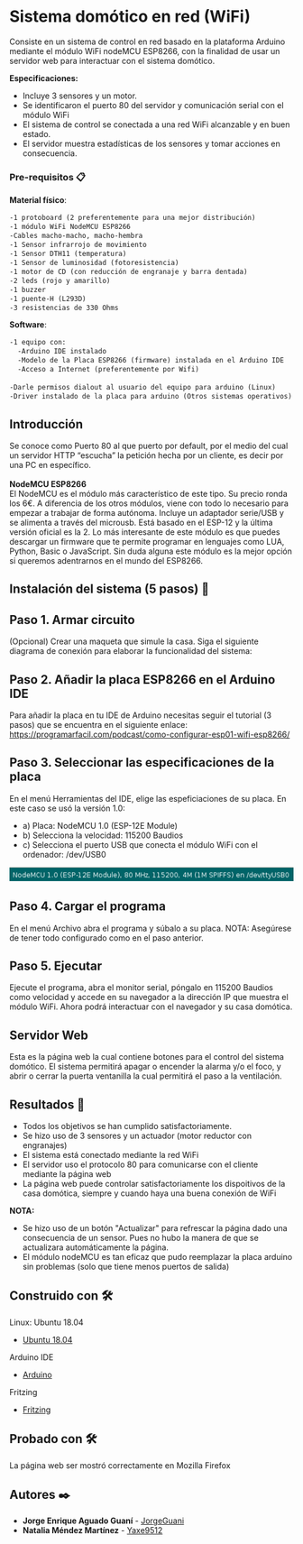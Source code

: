# Sistema domótico en red (WiFi)
Consiste en un sistema de control en red basado en la plataforma Arduino mediante el módulo WiFi nodeMCU ESP8266, con la finalidad de usar un servidor web para interactuar con el sistema domótico.

**Especificaciones:**
- Incluye 3 sensores y un motor.
- Se identificaron el puerto 80 del servidor y comunicación serial con el módulo WiFi
- El sistema de control se conectada a una red WiFi alcanzable y en buen estado.
- El servidor muestra estadísticas de los sensores y tomar acciones en consecuencia.

### Pre-requisitos 📋
**Material físico**:
```
-1 protoboard (2 preferentemente para una mejor distribución)
-1 módulo WiFi NodeMCU ESP8266
-Cables macho-macho, macho-hembra
-1 Sensor infrarrojo de movimiento
-1 Sensor DTH11 (temperatura)
-1 Sensor de luminosidad (fotoresistencia)
-1 motor de CD (con reducción de engranaje y barra dentada)
-2 leds (rojo y amarillo)
-1 buzzer
-1 puente-H (L293D)
-3 resistencias de 330 Ohms
```
**Software**:
```
-1 equipo con:
  -Arduino IDE instalado
  -Modelo de la Placa ESP8266 (firmware) instalada en el Arduino IDE
  -Acceso a Internet (preferentemente por Wifi)

-Darle permisos dialout al usuario del equipo para arduino (Linux)
-Driver instalado de la placa para arduino (Otros sistemas operativos)
```
## Introducción
Se conoce como Puerto 80 al que puerto por default, por el medio del cual un servidor HTTP “escucha” la petición hecha por un cliente, es decir por una PC en específico.
<br><br>**NodeMCU ESP8266**
<br>El NodeMCU es el módulo más característico de este tipo. Su precio ronda los 6€. A diferencia de los otros módulos, viene con todo lo necesario para empezar a trabajar de forma autónoma. Incluye un adaptador serie/USB y se alimenta a través del microusb. Está basado en el ESP-12 y la última versión oficial es la 2. Lo más interesante de este módulo es que puedes descargar un firmware que te permite programar en lenguajes como LUA, Python, Basic o JavaScript. Sin duda alguna este módulo es la mejor opción si queremos adentrarnos en el mundo del ESP8266.

## Instalación del sistema (5 pasos) 🔧
## Paso 1. Armar circuito
(Opcional) Crear una maqueta que simule la casa.
Siga el siguiente diagrama de conexión para elaborar la funcionalidad del sistema:


## Paso 2. Añadir la placa ESP8266 en el Arduino IDE
Para añadir la placa en tu IDE de Arduino necesitas seguir el tutorial (3 pasos) que se encuentra en el siguiente enlace:
https://programarfacil.com/podcast/como-configurar-esp01-wifi-esp8266/

## Paso 3. Seleccionar las especificaciones de la placa
En el menú Herramientas del IDE, elige las espeficiaciones de su placa. En este caso se usó la versión 1.0:
 - a) Placa: NodeMCU 1.0 (ESP-12E Module)    
 - b) Selecciona la velocidad: 115200 Baudios
 - c) Selecciona el puerto USB que conecta el módulo WiFi con el ordenador: /dev/USB0
 
 <img src="imagenes/espeficicaciones.png">
 
 ## Paso 4. Cargar el programa
 En el menú Archivo abra el programa y súbalo a su placa.
 NOTA: Asegúrese de tener todo configurado como en el paso anterior.
 
 ## Paso 5. Ejecutar
 Ejecute el programa, abra el monitor serial, póngalo en 115200 Baudios como velocidad y accede en su navegador a la dirección IP que muestra el módulo WiFi.
 Ahora podrá interactuar con el navegador y su casa domótica.
 
 ## Servidor Web
 Esta es la página web la cual contiene botones para el control del sistema domótico. El sistema permitirá apagar o encender la alarma y/o el foco, y abrir o cerrar la puerta ventanilla la cual permitirá el paso a la ventilación.
 
 ## Resultados 📌
 - Todos los objetivos se han cumplido satisfactoriamente.
 - Se hizo uso de 3 sensores y un actuador (motor reductor con engranajes)
 - El sistema está conectado mediante la red WiFi
 - El servidor uso el protocolo 80 para comunicarse con el cliente mediante la página web
 - La página web puede controlar satisfactoriamente los dispoitivos de la casa domótica, siempre y cuando haya una buena conexión de WiFi
 
 **NOTA:** 
 - Se hizo uso de un botón "Actualizar" para refrescar la página dado una consecuencia de un sensor. Pues no hubo la manera de que se actualizara automáticamente la página.
 - El módulo nodeMCU es tan eficaz que pudo reemplazar la placa arduino sin problemas (solo que tiene menos puertos de salida)


## Construido con 🛠️
Linux: Ubuntu 18.04
* [Ubuntu 18.04](http://releases.ubuntu.com/18.04/) <br />

Arduino IDE
* [Arduino](http://www.arduino.cc/) <br />

Fritzing
* [Fritzing](http://fritzing.org/home/) <br/>

## Probado con 🛠️
La página web ser mostró correctamente en Mozilla Firefox

## Autores ✒️

* **Jorge Enrique Aguado Guaní** - [JorgeGuani](https://github.com/JorgeGuani)
* **Natalia Méndez Martínez** - [Yaxe9512](https://github.com/Yaxe9512)

